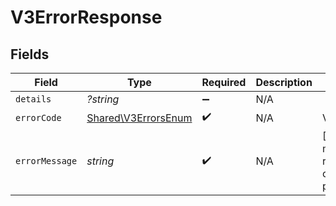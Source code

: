# V3ErrorResponse


## Fields

| Field                                                      | Type                                                       | Required                                                   | Description                                                | Example                                                    |
| ---------------------------------------------------------- | ---------------------------------------------------------- | ---------------------------------------------------------- | ---------------------------------------------------------- | ---------------------------------------------------------- |
| `details`                                                  | *?string*                                                  | :heavy_minus_sign:                                         | N/A                                                        |                                                            |
| `errorCode`                                                | [Shared\V3ErrorsEnum](../../Models/Shared/V3ErrorsEnum.md) | :heavy_check_mark:                                         | N/A                                                        | VALIDATION                                                 |
| `errorMessage`                                             | *string*                                                   | :heavy_check_mark:                                         | N/A                                                        | [VALIDATION] missing required config field: pollingPeriod  |